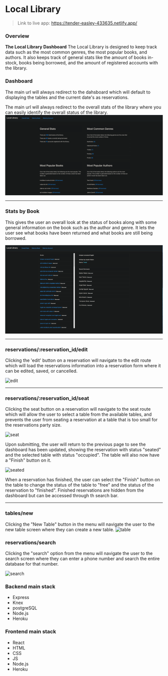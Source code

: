 # Local Library

> Link to live app: https://tender-easley-433635.netlify.app/

### Overview

**The Local Library Dashboard** 
The Local Library is designed to keep track data such as the most common genres, the most popular books, and authors. It also keeps track of general stats like the amount of books in-stock, books being borrowed,
and the amount of registered accounts with the library.


### Dashboard
The main url will always redirect to the dahsboard which will default to displaying the tables and the current date's as reservations. 

The main url will always redirect to the overall stats of the library where you can easily identify the overall status of the library.
![dashboard](./public/screenshots/Dashboard.png)

<hr>

### Stats by Book
This gives the user an overall look at the status of books along with some general information on the book such as the author and genre. It lets the user see what books have been returned and what books are still being borrowed.

![new-reservation](./public/screenshots/StatsByBook.png)

<hr>

### reservations/:reservation_id/edit
Clicking the 'edit' button on a reservation will navigate to the edit route which will load the reservations information into a reservation form where it can be edited, saved, or cancelled. 

![edit](./app-screenshots/EditReservation.png)

<hr>

### reservations/:reservation_id/seat
Clicking the seat button on a reservation will navigate to the seat route which will allow the user to select a table from the available tables, and prevents the user from seating a reservation at a table that is too small for the reservations party size. 

![seat](./app-screenshots/seat.png)

Upon submitting, the user will return to the previous page to see the dashboard has been updated, showing the reservation with status "seated" and the selected table with status "occupied". The table will also now have a "Finish" button on it. 

![seated](./app-screenshots/seated.png)

When a reservation has finished, the user can select the "Finish" button on the table to change the status of the table to "free" and the status of the reservation to "finished". Finished reservations are hidden from the dashboard but can be accessed through th search bar. 


<hr>

### tables/new

Clicking the "New Table" button in the menu will navigate the user to the new table screen where they can create a new table. 
![table](./app-screenshots/NewTable.png)

### reservations/search

Clicking the "search" option from the menu will navigate the user to the search screen where they can enter a phone number and search the entire database for that number. 

![search](./app-screenshots/Search.png)


### Backend main stack
- Express
- Knex 
- postgreSQL
- Node.js
-  Heroku

### Frontend main stack
- React 
- HTML
- CSS
- JS
- Node.js
- Heroku


